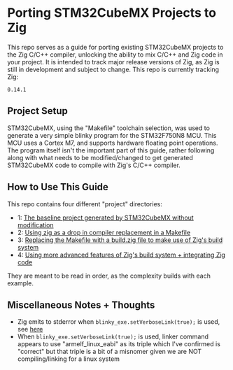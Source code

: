 # Porting STM32CubeMX Projects to Zig

This repo serves as a guide for porting existing STM32CubeMX projects to the Zig C/C++ compiler, unlocking the ability to mix C/C++ and Zig code in your project.
It is intended to track major release versions of Zig, as Zig is still in development and subject to change. This repo is currently tracking Zig:

`0.14.1`  

## Project Setup

STM32CubeMX, using the "Makefile" toolchain selection, was used to generate a very simple blinky program for the STM32F750N8 MCU.
This MCU uses a Cortex M7, and supports hardware floating point operations. The program itself isn't the important part of this guide,
rather following along with what needs to be modified/changed to get generated STM32CubeMX code to compile with Zig's C/C++ compiler. 

## How to Use This Guide

This repo contains four different "project" directories:
- 1: [The baseline project generated by STM32CubeMX without modification](01_base_project/README.md) 
- 2: [Using zig as a drop in compiler replacement in a Makefile](02_drop_in_compiler/README.md) 
- 3: [Replacing the Makefile with a build.zig file to make use of Zig's build system](03_with_zig_build/README.md) 
- 4: [Using more advanced features of Zig's build system + integrating Zig code](04_advanced_zig_project/README.md) 

They are meant to be read in order, as the complexity builds with each example. 

## Miscellaneous Notes + Thoughts
- Zig emits to stderror when `blinky_exe.setVerboseLink(true);` is used, see [here](https://github.com/ziglang/zig/issues/19410)
- When `blinky_exe.setVerboseLink(true);` is used, linker command appears to use "armelf_linux_eabi" as its triple which I've confirmed is "correct" but that triple is a bit of a misnomer given we are NOT compiling/linking for a linux system

